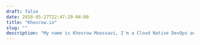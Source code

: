 ```yaml
---
draft: false
date: 2018-05-27T22:47:29-04:00
title: "Khosrow.io"
slug: ""
description: "My name is Khosrow Moossavi, I'm a Cloud Native DevOps and Rock Climber."
---
```

